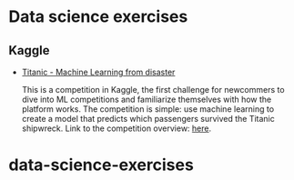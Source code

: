 # Data science exercises

## Kaggle
- [Titanic - Machine Learning from disaster](https://github.com/JAMorello/data-science-exercises/tree/master/Kaggle/Titanic)
  
  This is a competition in Kaggle, the first challenge for newcommers to dive into ML competitions and familiarize themselves with how the platform works. The competition is simple: use machine learning to create a model that predicts which passengers survived the Titanic shipwreck. Link to the competition overview: [here](https://www.kaggle.com/c/titanic).
# data-science-exercises
